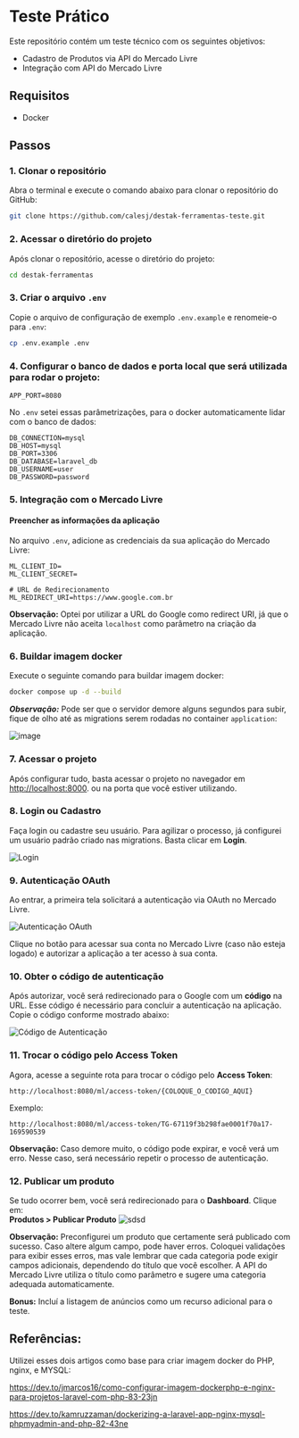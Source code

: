 
# Teste Prático

Este repositório contém um teste técnico com os seguintes objetivos:

- Cadastro de Produtos via API do Mercado Livre
- Integração com API do Mercado Livre

## Requisitos
- Docker
  
## Passos

### 1. Clonar o repositório

Abra o terminal e execute o comando abaixo para clonar o repositório do GitHub:  
```bash
git clone https://github.com/calesj/destak-ferramentas-teste.git
```

### 2. Acessar o diretório do projeto

Após clonar o repositório, acesse o diretório do projeto:  
```bash
cd destak-ferramentas
```

### 3. Criar o arquivo `.env`

Copie o arquivo de configuração de exemplo `.env.example` e renomeie-o para `.env`:  
```bash
cp .env.example .env
```

### 4. Configurar o banco de dados e porta local que será utilizada para rodar o projeto:
```env (Coloque uma porta que não esteja sendo utilizada) caso contrário dará erro
APP_PORT=8080
```
No `.env` setei essas parâmetrizações, para o docker automaticamente lidar com o banco de dados:

```env
DB_CONNECTION=mysql
DB_HOST=mysql
DB_PORT=3306
DB_DATABASE=laravel_db
DB_USERNAME=user
DB_PASSWORD=password
```

### 5. Integração com o Mercado Livre

#### Preencher as informações da aplicação

No arquivo `.env`, adicione as credenciais da sua aplicação do Mercado Livre:

```env
ML_CLIENT_ID=
ML_CLIENT_SECRET=

# URL de Redirecionamento
ML_REDIRECT_URI=https://www.google.com.br
```

**Observação:** Optei por utilizar a URL do Google como redirect URI, já que o Mercado Livre não aceita `localhost` como parâmetro na criação da aplicação.

### 6. Buildar imagem docker

Execute o seguinte comando para buildar imagem docker:  
```bash
docker compose up -d --build
```
***Observação:*** Pode ser que o servidor demore alguns segundos para subir, fique de olho até as migrations serem rodadas no container ```application```:

![image](https://github.com/user-attachments/assets/f215a42f-8df1-4743-8b3c-99651e3b98f5)


### 7. Acessar o projeto

Após configurar tudo, basta acessar o projeto no navegador em [http://localhost:8000](http://127.0.0.1:8000/). ou na porta que você estiver utilizando.

### 8. Login ou Cadastro

Faça login ou cadastre seu usuário. Para agilizar o processo, já configurei um usuário padrão criado nas migrations. Basta clicar em **Login**.

![Login](https://github.com/user-attachments/assets/b15eee4d-920e-4126-8500-8a6585bebc30)

### 9. Autenticação OAuth

Ao entrar, a primeira tela solicitará a autenticação via OAuth no Mercado Livre.

![Autenticação OAuth](https://github.com/user-attachments/assets/8a87f1d4-ebdd-405b-b13c-38e5804e29cd)

Clique no botão para acessar sua conta no Mercado Livre (caso não esteja logado) e autorizar a aplicação a ter acesso à sua conta.

### 10. Obter o código de autenticação

Após autorizar, você será redirecionado para o Google com um **código** na URL. Esse código é necessário para concluir a autenticação na aplicação. Copie o código conforme mostrado abaixo:

![Código de Autenticação](https://github.com/user-attachments/assets/7e70bd34-515a-4c99-abc2-0ffbda6b3e6a)

### 11. Trocar o código pelo Access Token

Agora, acesse a seguinte rota para trocar o código pelo **Access Token**:  
```http
http://localhost:8080/ml/access-token/{COLOQUE_O_CODIGO_AQUI}
```

Exemplo:  
```http
http://localhost:8080/ml/access-token/TG-67119f3b298fae0001f70a17-169590539
```

**Observação:** Caso demore muito, o código pode expirar, e você verá um erro. Nesse caso, será necessário repetir o processo de autenticação.

### 12. Publicar um produto

Se tudo ocorrer bem, você será redirecionado para o **Dashboard**. Clique em:  
**Produtos > Publicar Produto**
![sdsd](https://github.com/user-attachments/assets/72d0ee97-57be-4601-81ba-ef4ed1656fdc)

**Observação:** Preconfigurei um produto que certamente será publicado com sucesso. Caso altere algum campo, pode haver erros. Coloquei validações para exibir esses erros, mas vale lembrar que cada categoria pode exigir campos adicionais, dependendo do título que você escolher. A API do Mercado Livre utiliza o título como parâmetro e sugere uma categoria adequada automaticamente.

**Bonus:** Incluí a listagem de anúncios como um recurso adicional para o teste.

## Referências:
Utilizei esses dois artigos como base para criar imagem docker do PHP, nginx, e MYSQL:

<a href="https://dev.to/jmarcos16/como-configurar-imagem-dockerphp-e-nginx-para-projetos-laravel-com-php-83-23jn">https://dev.to/jmarcos16/como-configurar-imagem-dockerphp-e-nginx-para-projetos-laravel-com-php-83-23jn</a>


<a href="https://dev.to/kamruzzaman/dockerizing-a-laravel-app-nginx-mysql-phpmyadmin-and-php-82-43ne">https://dev.to/kamruzzaman/dockerizing-a-laravel-app-nginx-mysql-phpmyadmin-and-php-82-43ne</a>
